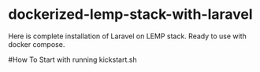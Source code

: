 # dockerized-lemp-stack-with-laravel
Here is complete installation of Laravel on LEMP stack. Ready to use with docker compose.

#How To
Start with running kickstart.sh
